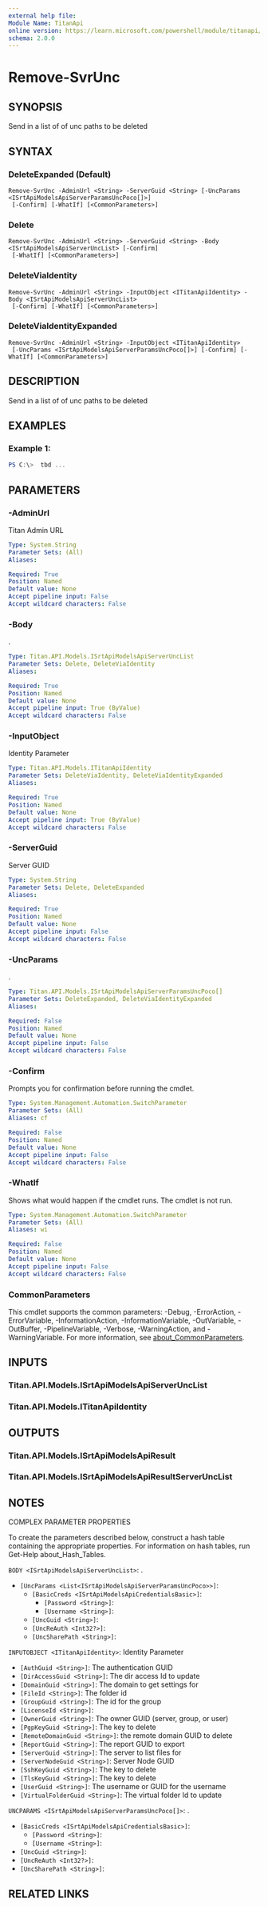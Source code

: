 ```yaml
---
external help file:
Module Name: TitanApi
online version: https://learn.microsoft.com/powershell/module/titanapi/remove-svrunc
schema: 2.0.0
---
```


# Remove-SvrUnc

## SYNOPSIS
Send in a list of of unc paths to be deleted

## SYNTAX

### DeleteExpanded (Default)
```
Remove-SvrUnc -AdminUrl <String> -ServerGuid <String> [-UncParams <ISrtApiModelsApiServerParamsUncPoco[]>]
 [-Confirm] [-WhatIf] [<CommonParameters>]
```

### Delete
```
Remove-SvrUnc -AdminUrl <String> -ServerGuid <String> -Body <ISrtApiModelsApiServerUncList> [-Confirm]
 [-WhatIf] [<CommonParameters>]
```

### DeleteViaIdentity
```
Remove-SvrUnc -AdminUrl <String> -InputObject <ITitanApiIdentity> -Body <ISrtApiModelsApiServerUncList>
 [-Confirm] [-WhatIf] [<CommonParameters>]
```

### DeleteViaIdentityExpanded
```
Remove-SvrUnc -AdminUrl <String> -InputObject <ITitanApiIdentity>
 [-UncParams <ISrtApiModelsApiServerParamsUncPoco[]>] [-Confirm] [-WhatIf] [<CommonParameters>]
```

## DESCRIPTION
Send in a list of of unc paths to be deleted

## EXAMPLES

### Example 1:
```powershell
PS C:\>  tbd ...


```



## PARAMETERS

### -AdminUrl
Titan Admin URL

```yaml
Type: System.String
Parameter Sets: (All)
Aliases:

Required: True
Position: Named
Default value: None
Accept pipeline input: False
Accept wildcard characters: False
```

### -Body
.

```yaml
Type: Titan.API.Models.ISrtApiModelsApiServerUncList
Parameter Sets: Delete, DeleteViaIdentity
Aliases:

Required: True
Position: Named
Default value: None
Accept pipeline input: True (ByValue)
Accept wildcard characters: False
```

### -InputObject
Identity Parameter

```yaml
Type: Titan.API.Models.ITitanApiIdentity
Parameter Sets: DeleteViaIdentity, DeleteViaIdentityExpanded
Aliases:

Required: True
Position: Named
Default value: None
Accept pipeline input: True (ByValue)
Accept wildcard characters: False
```

### -ServerGuid
Server GUID

```yaml
Type: System.String
Parameter Sets: Delete, DeleteExpanded
Aliases:

Required: True
Position: Named
Default value: None
Accept pipeline input: False
Accept wildcard characters: False
```

### -UncParams
.

```yaml
Type: Titan.API.Models.ISrtApiModelsApiServerParamsUncPoco[]
Parameter Sets: DeleteExpanded, DeleteViaIdentityExpanded
Aliases:

Required: False
Position: Named
Default value: None
Accept pipeline input: False
Accept wildcard characters: False
```

### -Confirm
Prompts you for confirmation before running the cmdlet.

```yaml
Type: System.Management.Automation.SwitchParameter
Parameter Sets: (All)
Aliases: cf

Required: False
Position: Named
Default value: None
Accept pipeline input: False
Accept wildcard characters: False
```

### -WhatIf
Shows what would happen if the cmdlet runs.
The cmdlet is not run.

```yaml
Type: System.Management.Automation.SwitchParameter
Parameter Sets: (All)
Aliases: wi

Required: False
Position: Named
Default value: None
Accept pipeline input: False
Accept wildcard characters: False
```

### CommonParameters
This cmdlet supports the common parameters: -Debug, -ErrorAction, -ErrorVariable, -InformationAction, -InformationVariable, -OutVariable, -OutBuffer, -PipelineVariable, -Verbose, -WarningAction, and -WarningVariable. For more information, see [about_CommonParameters](http://go.microsoft.com/fwlink/?LinkID=113216).

## INPUTS

### Titan.API.Models.ISrtApiModelsApiServerUncList

### Titan.API.Models.ITitanApiIdentity

## OUTPUTS

### Titan.API.Models.ISrtApiModelsApiResult

### Titan.API.Models.ISrtApiModelsApiResultServerUncList

## NOTES

COMPLEX PARAMETER PROPERTIES

To create the parameters described below, construct a hash table containing the appropriate properties. For information on hash tables, run Get-Help about_Hash_Tables.


`BODY <ISrtApiModelsApiServerUncList>`: .
  - `[UncParams <List<ISrtApiModelsApiServerParamsUncPoco>>]`: 
    - `[BasicCreds <ISrtApiModelsApiCredentialsBasic>]`: 
      - `[Password <String>]`: 
      - `[Username <String>]`: 
    - `[UncGuid <String>]`: 
    - `[UncReAuth <Int32?>]`: 
    - `[UncSharePath <String>]`: 

`INPUTOBJECT <ITitanApiIdentity>`: Identity Parameter
  - `[AuthGuid <String>]`: The authentication GUID
  - `[DirAccessGuid <String>]`: The dir access Id to update
  - `[DomainGuid <String>]`: The domain to get settings for
  - `[FileId <String>]`: The folder id
  - `[GroupGuid <String>]`: The id for the group
  - `[LicenseId <String>]`: 
  - `[OwnerGuid <String>]`: The owner GUID (server, group, or user)
  - `[PgpKeyGuid <String>]`: The key to delete
  - `[RemoteDomainGuid <String>]`: the remote domain GUID to delete
  - `[ReportGuid <String>]`: The report GUID to export
  - `[ServerGuid <String>]`: The server to list files for
  - `[ServerNodeGuid <String>]`: Server Node GUID
  - `[SshKeyGuid <String>]`: The key to delete
  - `[TlsKeyGuid <String>]`: The key to delete
  - `[UserGuid <String>]`: The username or GUID for the username
  - `[VirtualFolderGuid <String>]`: The virtual folder Id to update

`UNCPARAMS <ISrtApiModelsApiServerParamsUncPoco[]>`: .
  - `[BasicCreds <ISrtApiModelsApiCredentialsBasic>]`: 
    - `[Password <String>]`: 
    - `[Username <String>]`: 
  - `[UncGuid <String>]`: 
  - `[UncReAuth <Int32?>]`: 
  - `[UncSharePath <String>]`: 

## RELATED LINKS

